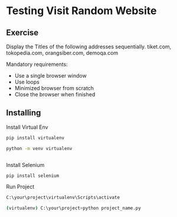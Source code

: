 # Testing Visit Random Website
## Exercise
Display the Titles of the following addresses sequentially. tiket.com, tokopedia.com, orangsiber.com, demoqa.com

Mandatory requirements:
- Use a single browser window
- Use loops
- Minimized browser from scratch
- Close the browser when finished

## Installing
Install Virtual Env 
```sh
pip install virtualenv
```
```sh
python -m venv virtualenv
```
```sh
```
Install Selenium 
```sh
pip install selenium
```
Run Project
```sh
C:\your\project\virtualenv\Scripts\activate
```
```sh
(virtualenv) C:\your\project>python project_name.py
```
